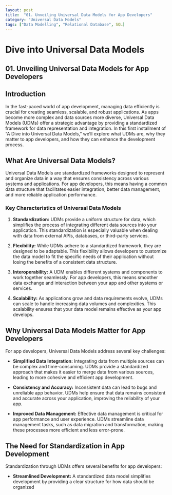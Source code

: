```yaml
---
layout: post
title:  "01. Unveiling Universal Data Models for App Developers"
category: "Universal Data Models"
tags: ["Data Modelling", "Relational Database", SQL]
---
```


# Dive into Universal Data Models 

## 01. Unveiling Universal Data Models for App Developers

## Introduction

In the fast-paced world of app development, managing data efficiently is crucial for creating seamless, scalable, and robust applications. As apps become more complex and data sources more diverse, Universal Data Models (UDMs) offer a strategic advantage by providing a standardized framework for data representation and integration. In this first installment of “A Dive into Universal Data Models,” we’ll explore what UDMs are, why they matter to app developers, and how they can enhance the development process.

## What Are Universal Data Models?

Universal Data Models are standardized frameworks designed to represent and organize data in a way that ensures consistency across various systems and applications. For app developers, this means having a common data structure that facilitates easier integration, better data management, and more reliable application performance.

### Key Characteristics of Universal Data Models

1. **Standardization:** UDMs provide a uniform structure for data, which simplifies the process of integrating different data sources into your application. This standardization is especially valuable when dealing with data from external APIs, databases, or third-party services.

2. **Flexibility:** While UDMs adhere to a standardized framework, they are designed to be adaptable. This flexibility allows developers to customize the data model to fit the specific needs of their application without losing the benefits of a consistent data structure.

3. **Interoperability:** A UDM enables different systems and components to work together seamlessly. For app developers, this means smoother data exchange and interaction between your app and other systems or services.

4. **Scalability:** As applications grow and data requirements evolve, UDMs can scale to handle increasing data volumes and complexities. This scalability ensures that your data model remains effective as your app develops.

## Why Universal Data Models Matter for App Developers

For app developers, Universal Data Models address several key challenges:

- **Simplified Data Integration:** Integrating data from multiple sources can be complex and time-consuming. UDMs provide a standardized approach that makes it easier to merge data from various sources, leading to more cohesive and efficient app development.

- **Consistency and Accuracy:** Inconsistent data can lead to bugs and unreliable app behavior. UDMs help ensure that data remains consistent and accurate across your application, improving the reliability of your app.

- **Improved Data Management:** Effective data management is critical for app performance and user experience. UDMs streamline data management tasks, such as data migration and transformation, making these processes more efficient and less error-prone.

## The Need for Standardization in App Development

Standardization through UDMs offers several benefits for app developers:

- **Streamlined Development:** A standardized data model simplifies development by providing a clear structure for how data should be organized
